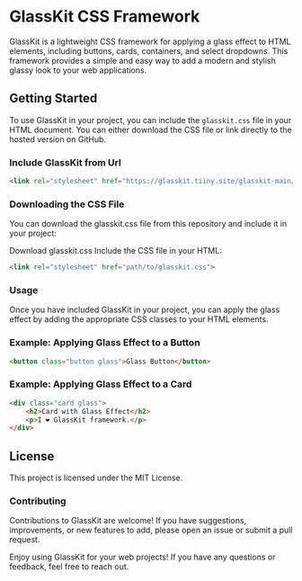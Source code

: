 
# GlassKit CSS Framework

GlassKit is a lightweight CSS framework for applying a glass effect to HTML elements, including buttons, cards, containers, and select dropdowns. This framework provides a simple and easy way to add a modern and stylish glassy look to your web applications.

## Getting Started

To use GlassKit in your project, you can include the `glasskit.css` file in your HTML document. You can either download the CSS file or link directly to the hosted version on GitHub.

### Include GlassKit from Url


```html
<link rel="stylesheet" href="https://glasskit.tiiny.site/glasskit-main/glasskit.css">
```
### Downloading the CSS File
You can download the glasskit.css file from this repository and include it in your project:

Download glasskit.css
Include the CSS file in your HTML:
```html
<link rel="stylesheet" href="path/to/glasskit.css">
```

### Usage
Once you have included GlassKit in your project, you can apply the glass effect by adding the appropriate CSS classes to your HTML elements.

### Example: Applying Glass Effect to a Button
```html
<button class="button glass">Glass Button</button>
```
### Example: Applying Glass Effect to a Card
```html
<div class="card glass">
    <h2>Card with Glass Effect</h2>
    <p>I ❤ GlassKit framework.</p>
</div>
```

## License
This project is licensed under the MIT License.

### Contributing
Contributions to GlassKit are welcome! If you have suggestions, improvements, or new features to add, please open an issue or submit a pull request.

Enjoy using GlassKit for your web projects! If you have any questions or feedback, feel free to reach out.
